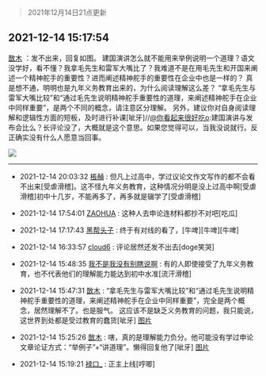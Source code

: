 > 2021年12月14日21点更新
<link rel="stylesheet" href="https://cdn.jsdelivr.net/gh/taotie6/sampleJSON@main/css/photo_show.css">
<meta name="referrer" content="no-referrer" />


 ## 2021-12-14 15:17:54 

 [㪚木](https://www.coolapk.com/feed/32122113?shareKey=ZjA0Y2YxNmNkN2JlNjFiODRmMmY~) ：发不出来，回复如图。
建国演讲怎么就不能用来举例说明一个道理？语文没学好，看不懂？我拿毛先生和雷军大嘴比了？我难道不是在用毛先生和开国来阐述一个精神舵手的重要性？进而阐述精神舵手的重要性在企业中也是一样的？
真是想不通，明明也是九年义务教育出来的，为什么阅读理解这么差？<!--break-->
“拿毛先生与雷军大嘴比较”和“通过毛先生说明精神舵手重要性的道理，来阐述精神舵手在企业中同样重要”，是两个不同的概念，请注意区分理解。
另外，建议你对自身阅读理解和逻辑性方面的短板，及时进行补课[呲牙]//<a class="feed-link-uname" href="/u/你看起来很好吃o">@你看起来很好吃o</a>:建国演讲与发布会比么？长评论没了，大概就是这个意思。如果您觉得可以，当我没说就行。反正确实没有什么人愿意当回事。 

<div class="album">
<img class="img-item" src="http://image.coolapk.com/feed/2021/1214/15/1081091_521aad06_6273_6812_103@1080x1760.png" />
</div>

 ------- 

- 2021-12-14 20:03:32 [棖赬](uid=931767) : 但凡上过高中，学过议论文作文写作的都不会看不出来[受虐滑稽]。这不怪九年义务教育，这种情况分明是没上过高中啊[受虐滑稽]初中十几岁，不能再多了，再多就是辍学了[受虐滑稽] 

- 2021-12-14 17:54:01 [ZAOHUA](uid=1930793) : 这种人去申论连材料都抄不对吧[吃瓜] 

- 2021-12-14 17:17:43 [黑帮头子](uid=2838832) : 终于有对线的看了，[牛啤][牛啤][牛啤] 

- 2021-12-14 16:33:57 [cloud6](uid=852635) : 评论居然还发不出去[doge笑哭] 

- 2021-12-14 15:48:35 [我不是我没有别瞎说啊](uid=2231912) : 有的人即使接受了九年义务教育，也不代表他们的理解能力能达到初中水准[流汗滑稽] 

- 2021-12-14 15:47:31 [㪚木](uid=1081091) : “拿毛先生与雷军大嘴比较”和“通过毛先生说明精神舵手重要性的道理，来阐述精神舵手在企业中同样重要”，完全是两个概念，居然理解不了。也是服气。
这应该不是缺乏义务教育的问题，我只能说，这世界到处都是受过教育的蠢货[呲牙] [图片](http://image.coolapk.com/feed/2021/1214/15/1081091_f37c2804_7026_2613_31@592x876.jpeg)

- 2021-12-14 15:25:26 [㪚木](uid=1081091) : 嗐，真的是理解能力负分。他可能没有学过申论文章论证方式：“举例子”+“讲道理”。懒得回复他了[呲牙] [图片](http://image.coolapk.com/feed/2021/1214/15/1081091_fba2dac2_6725_9363_936@1080x1695.jpeg)

- 2021-12-14 15:19:21 [禄口_](uid=1005884) : 正主上线[哼唧] 

